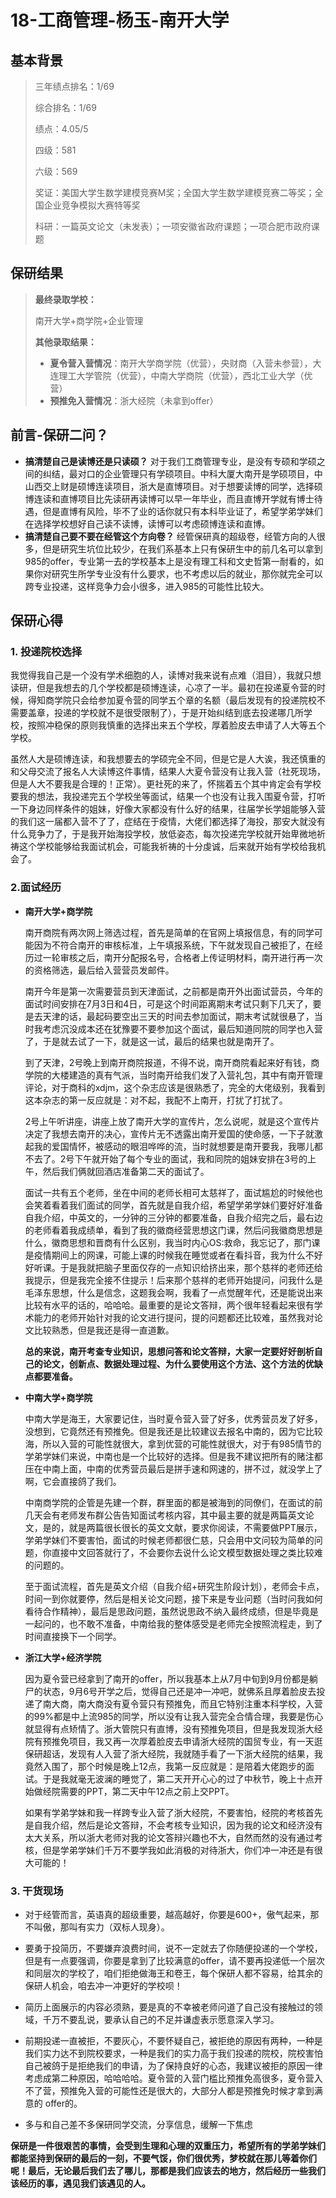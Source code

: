 # 18-工商管理-杨玉-南开大学

## 基本背景

> 三年绩点排名：1/69
>
> 综合排名：1/69
>
> 绩点：4.05/5
>
> 四级：581
>
> 六级：569
>
> 奖证：美国大学生数学建模竞赛M奖；全国大学生数学建模竞赛二等奖；全国企业竞争模拟大赛特等奖
>
> 科研：一篇英文论文（未发表）；一项安徽省政府课题；一项合肥市政府课题
>

## 保研结果

> **最终录取学校：**
>
> 南开大学+商学院+企业管理
>
> **其他录取结果：**
>
> * **夏令营入营情况**：南开大学商学院（优营），央财商（入营未参营），大连理工大学管院（优营），中南大学商院（优营），西北工业大学（优营）
> * **预推免入营情况**：浙大经院（未拿到offer）

## 前言-**保研二问？**

* **搞清楚自己是读博还是只读硕？**
  对于我们工商管理专业，是没有专硕和学硕之间的纠结，最对口的企业管理只有学硕项目。中科大厦大南开是学硕项目，中山西交上财是硕博连读项目，浙大是直博项目。对于想要读博的同学，选择硕博连读和直博项目比先读研再读博可以早一年毕业，而且直博开学就有博士待遇，但是直博有风险，毕不了业的话你就只有本科毕业证了，希望学弟学妹们在选择学校想好自己读不读博，读博可以考虑硕博连读和直博。
* **搞清楚自己要不要在经管这个方向卷？**
  经管保研真的超级卷，经管方向的人很多，但是研究生坑位比较少，在我们系基本上只有保研生中的前几名可以拿到985的offer，专业第一去的学校基本上是没有理工科和文史哲第一耐看的，如果你对研究生所学专业没有什么要求，也不考虑以后的就业，那你就完全可以跨专业投递，这样竞争力会小很多，进入985的可能性比较大。

## 保研心得

### 1. **投递院校选择**

我觉得我自己是一个没有学术细胞的人，读博对我来说有点难（泪目），我就只想读研，但是我想去的几个学校都是硕博连读，心凉了一半。最初在投递夏令营的时候，得知商学院只会给参加夏令营的同学五个章的名额（最后发现有的投递院校不需要盖章，投递的学校就不是很受限制了），于是开始纠结到底去投递哪几所学校，按照冲稳保的原则我慎重的选择出来五个学校，厚着脸皮去申请了人大等五个学校。

虽然人大是硕博连读，和我想要去的学硕完全不同，但是它是人大诶，我还慎重的和父母交流了报名人大读博这件事情，结果人大夏令营没有让我入营（社死现场，但是人大不要我是合理的！正常）。更社死的来了，怀揣着五个其中肯定会有学校要我的想法，我投递完五个学校坐等面试，结果一个也没有让我入围夏令营，打听一下身边同样条件的姐妹，好像大家都没有什么好的结果，往届学长学姐能够入营的我们这一届都入营不了了，症结在于疫情，大佬们都选择了海投，那安大就没有什么竞争力了，于是我开始海投学校，放低姿态，每次投递完学校就开始卑微地祈祷这个学校能够给我面试机会，可能我祈祷的十分虔诚，后来就开始有学校给我机会了。

### 2.面试经历

- **南开大学+商学院**

  南开商院有两次网上筛选过程，首先是简单的在官网上填报信息，有的同学可能因为不符合南开的审核标准，上午填报系统，下午就发现自己被拒了，在经历过一轮审核之后，南开分配报名号，合格者上传证明材料，南开进行再一次的资格筛选，最后给入营营员发邮件。

  南开今年是第一次需要营员到天津面试，之前都是南开外出面试营员，今年的面试时间安排在7月3日和4日，可是这个时间距离期末考试只剩下几天了，要是去天津的话，最起码要空出三天的时间去参加面试，期末考试就很悬了，当时我考虑沉没成本还在犹豫要不要参加这个面试，最后知道同院的同学也入营了，于是就去试了一下，就是这一试，最后的结果也就是南开了。

  到了天津，2号晚上到南开商院报道，不得不说，南开商院看起来好有钱，商学院的大楼建造的真有气派，当时南开给我们发了入营礼包，其中有南开管理评论，对于商科的xdjm，这个杂志应该是很熟悉了，完全的大佬级别，我看到这本杂志的第一反应就是：对不起，我配不上南开，打扰了打扰了。

  2号上午听讲座，讲座上放了南开大学的宣传片，怎么说呢，就是这个宣传片决定了我想去南开的决心，宣传片无不透露出南开爱国的使命感，一下子就激起我的爱国情怀，被感动的眼泪哗哗的流，当时就想要是南开要我，我哪儿都不去了。2号下午就开始了每个专业的面试，我和同院的姐妹安排在3号的上午，然后我们俩就回酒店准备第二天的面试了。

  面试一共有五个老师，坐在中间的老师长相可太慈祥了，面试尴尬的时候他也会笑着看着我们面试的同学，首先就是自我介绍，希望学弟学妹们要好好准备自我介绍，中英文的，一分钟的三分钟的都要准备，自我介绍完之后，最右边的老师看着我成绩单，看到了我的徽商经营思想这门课，然后问我徽商思想是什么，徽商思想和晋商有什么区别，我当时内心OS:救命，我忘记了，那门课是疫情期间上的网课，可能上课的时候我在睡觉或者在看抖音，我为什么不好好听课。于是我就把脑子里面仅存的一点知识给挤出来，那个慈祥的老师还给我提示，但是我完全接不住提示！后来那个慈祥的老师开始提问，问我什么是毛泽东思想，什么是信念，这题我会啊，我看了一点觉醒年代，还是能说出来比较有水平的话的，哈哈哈。最重要的是论文答辩，两个很年轻看起来很有学术能力的老师开始针对我的论文进行提问，提的问题都还比较难，虽然我对论文比较熟悉，但是我还是得一直道歉。

  **总的来说，南开考查专业知识，思想问答和论文答辩，大家一定要好好剖析自己的论文，创新点、数据处理过程、为什么要使用这个方法、这个方法的优缺点都要准备。**

- **中南大学+商学院**

  中南大学是海王，大家要记住，当时夏令营入营了好多，优秀营员发了好多，没想到，它竟然还有预推免。但是我还是比较建议去报名中南的，因为它比较海，所以入营的可能性就很大，拿到优营的可能性就很大，对于有985情节的学弟学妹们来说，中南也是一个比较好的选择。但是我不建议把所有的赌注都压在中南上面，中南的优秀营员最后是拼手速和网速的，拼不过，就没学上了啊，它会直接鸽了我们。

  中南商学院的企管是先建一个群，群里面的都是被海到的同僚们，在面试的前几天会有老师发布群公告告知面试考核内容，其中最主要的就是两篇英文论文，是的，就是两篇很长很长的英文文献，要求你阅读，不需要做PPT展示，学弟学妹们不要害怕，面试的时候老师都很仁慈，只会用中文问较为简单的问题，你直接中文回答就行了，不会要你去说什么论文模型数据处理之类比较难的问题的。   

  至于面试流程，首先是英文介绍（自我介绍+研究生阶段计划），老师会卡点，时间一到你就要停，然后是相关论文问题，接下来是专业问题（当时问我如何看待合作精神），最后是思政问题，虽然说思政不纳入最终成绩，但是毕竟是一起问的，也不敢不准备，中南给我的整体感受是老师完全按照流程走，到了时间直接换下一个同学。

- **浙江大学+经济学院**

  因为夏令营已经拿到了南开的offer，所以我基本上从7月中旬到9月份都是躺尸的状态，9月6号开学之后，觉得自己还是冲一冲吧，就佛系且厚着脸皮去投递了南大商，南大商没有夏令营只有预推免，而且它特别注重本科学校，入营的99%都是中上流985的同学，所以没有让我入营完全合情合理，我要是伤心就显得有点矫情了。浙大管院只有直博，没有预推免项目，但是我发现浙大经院有预推免项目，我又再一次厚着脸皮去申请浙大经院的国贸专业，有一天逛保研超话，发现有人入营了浙大经院，我就随手看了一下浙大经院的结果，我竟然入围了，那个时候是晚上12点，我第一反应就是：是陪着大佬跑步的面试。于是我就毫无波澜的睡觉了，第二天开开心心的过了中秋节，晚上十点开始做经院需要的PPT，第二天中午12点之前上交PPT。

  如果有学弟学妹和我一样跨专业入营了浙大经院，不要害怕，经院的考核首先是自我介绍，然后是论文答辩，不会考核专业知识，因为我的论文和经济没有太大关系，所以浙大老师对我的论文答辩兴趣也不大，自然而然的没有通过考核，但是学弟学妹们千万不要学我如此消极的对待浙大，你们冲一冲还是有很大可能的！

### 3. **干货现场**

* 对于经管而言，英语真的超级重要，越高越好，你要是600+，傲气起来，那不叫傲，那叫有实力（双标人现身）。

* 要勇于投简历，不要嫌弃浪费时间，说不一定就去了你随便投递的一个学校，但是有一点要强调，你要是拿到了比较满意的offer，请不要再投递低一个层次和同层次的学校了，咱们拒绝做海王和卷王，每个保研人都不容易，给其余的保研人机会，咱去冲一冲更好的学校呗！

* 简历上面展示的内容必须熟，要是真的不幸被老师问道了自己没有接触过的领域，千万不要乱说，要承认自己的不足并谦虚表示愿意深入学习。

* 前期投递一直被拒，不要灰心，不要怀疑自己，被拒绝的原因有两种，一种是我们实力达不到院校要求，一种是我们的实力高于我们投递的院校，院校害怕自己被鸽于是拒绝我们的申请，为了保持良好的心态，我建议被拒的原因一律考虑成第二种原因，哈哈哈哈。夏令营的入营门槛比预推免高很多，夏令营入不了营，预推免入营的可能性还是很大的，大部分人都是预推免时候才拿到满意的 offer的。

* 多与和自己差不多保研同学交流，分享信息，缓解一下焦虑

  

**保研是一件很艰苦的事情，会受到生理和心理的双重压力，希望所有的学弟学妹们都能坚持到保研的最后的一刻，不要气馁，你们很优秀，梦校就在那儿等着你们呢！最后，无论最后我们去了哪儿，那都是我们应该去的地方，然后经历一些我们该经历的事，遇见我们该遇见的人。**

